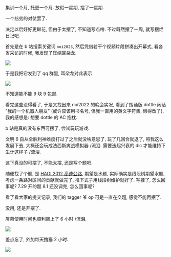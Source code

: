 集训一个月, 托更一个月. 放假一星期, 摆了一星期.

一个拙劣的对仗罢了. 

决定以后好好更鲜花, 但由于太摆了, 不知道写点啥. 不过既然摆了一周, 就写摆烂日记吧.

首先是在 b 站搜索关键词 `noi2023`, 然后凭借若干个视频片段拼凑出开幕式, 看各省采访的时候, 我发现了压缩耳朵龙. 

![](https://pic.imgdb.cn/item/64c88efd1ddac507cc75eca8.png)

于是我把它发到了 qq 群里, 耳朵龙对此表示

![](https://pic.imgdb.cn/item/64c88a2f1ddac507cc6e33b6.jpg)

不知道能不能 9 块 9 包邮.

看完这些没得看了, 于是又找出来 noi2022 的晚会实况, 看到了朗诵版 dottle 闲话 "我的一个机器人朋友" (或许应该用书名号, 但我一直用的英文字符集, 懒得改了), 我的感想是: 想要 dottle 的 AC 抱枕.

b 站是真的没有东西可摆了, 尝试玩玩游戏.

文明 6 自从全胜利神难度打过了之后就没啥意思了, 玩了几回合就退了, 照我这么发展下去, 大概还会玩成法西斯爽战模拟器 /流泪. 需要迭起兴衰的 dlc 才能维持下生计这样子 /流泪. 

这下真没的可摆了, 不能太摆, 还是写个题吧.

随便找了个题, 是 [HAOI 2012 高速公路](https://www.luogu.com.cn/problem/P2221), 期望是水题, 实际确实是线段树期望水题, 考虑一条路对区间的贡献就做完了, 推下式子用线段树维护就好了. 写挂了, 怎么回事呢? 7.29 开的题 8.1 还没调完, 怎么回事呢?

看了看大家的提交记录, 我们的 tagger 爷 op 可是一直在交题, 感觉不能再摆了.

没用, 还是开摆了.

屏幕使用时间也顺利飙上了 6 小时 /流泪.

![](https://pic.imgdb.cn/item/64c88da31ddac507cc73c1a3.jpg)

差点忘了, 外加每天撸猫 2 小时.

![](https://pic.imgdb.cn/item/64c892261ddac507cc7b8d98.jpg)